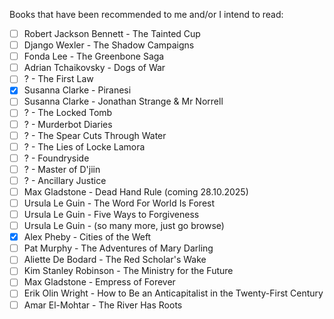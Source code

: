 Books that have been recommended to me and/or I intend to read:
- [ ] Robert Jackson Bennett - The Tainted Cup
- [ ] Django Wexler - The Shadow Campaigns
- [ ] Fonda Lee - The Greenbone Saga
- [ ] Adrian Tchaikovsky - Dogs of War
- [ ] ? - The First Law
- [x] Susanna Clarke - Piranesi
- [ ] Susanna Clarke - Jonathan Strange & Mr Norrell
- [ ] ? - The Locked Tomb
- [ ] ? - Murderbot Diaries
- [ ] ? - The Spear Cuts Through Water
- [ ] ? - The Lies of Locke Lamora
- [ ] ? - Foundryside
- [ ] ? - Master of D'jiin
- [ ] ? - Ancillary Justice
- [ ] Max Gladstone - Dead Hand Rule (coming 28.10.2025)
- [ ] Ursula Le Guin - The Word For World Is Forest
- [ ] Ursula Le Guin - Five Ways to Forgiveness
- [ ] Ursula Le Guin - (so many more, just go browse)
- [x] Alex Pheby - Cities of the Weft
- [ ] Pat Murphy - The Adventures of Mary Darling
- [ ] Aliette De Bodard - The Red Scholar's Wake
- [ ] Kim Stanley Robinson - The Ministry for the Future
- [ ] Max Gladstone - Empress of Forever
- [ ] Erik Olin Wright - How to Be an Anticapitalist in the Twenty-First Century
- [ ] Amar El-Mohtar - The River Has Roots